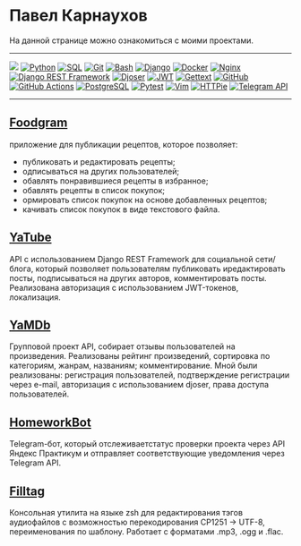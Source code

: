 # Павел Карнаухов

На данной странице можно ознакомиться с моими проектами.

---

![](https://komarev.com/ghpvc/?username=chertyhansky)
[![Python](https://img.shields.io/badge/Python-464646?style=flat-square&logo=python)](https://www.python.org/)
[![SQL](https://img.shields.io/badge/SQL-464646?style=flat-square&logo=sql)](https://ru.wikipedia.org/wiki/SQL)
[![Git](https://img.shields.io/badge/Git-464646?style=flat-square&logo=git)](https://git.kernel.org/pub/scm/git/git.git/)
[![Bash](https://img.shields.io/badge/Shell-464646?style=flat-square&logo=zsh)](https://git.savannah.gnu.org/cgit/bash.git)
[![Django](https://img.shields.io/badge/Django-464646?style=flat-square&logo=django)](https://www.djangoproject.com/)
[![Docker](https://img.shields.io/badge/Docker-464646?style=flat-square&logo=docker)](https://www.docker.com/)
[![Nginx](https://img.shields.io/badge/Nginx-464646?style=flat-square&logo=nginx)](https://nginx.org/ru/)
[![Django REST Framework](https://img.shields.io/badge/Django%20REST%20Framework-464646?style=flat-square&logo=django)](https://docs.pytest.org/en/6.2.x/)
[![Djoser](https://img.shields.io/badge/Djoser-464646?style=flat-square&logo=django)](https://pypi.org/project/djoser/)
[![JWT](https://img.shields.io/badge/JWT-464646?style=flat-square&logo=django)](https://jwt.io/)
[![Gettext](https://img.shields.io/badge/Gettext-464646?style=flat-square&logo=local)](https://www.gnu.org/software/gettext/)
[![GitHub](https://img.shields.io/badge/GitHub-464646?style=flat-square&logo=github)](https://github.com/)
[![GitHub Actions](https://img.shields.io/badge/GitHub_Actions-464646?style=flat-square&logo=githubactions)](https://github.com/features/actions)
[![PostgreSQL](https://img.shields.io/badge/PostgreSQL-464646?style=flat-square&logo=postgresql)](https://www.postgresql.org/)
[![Pytest](https://img.shields.io/badge/Pytest-464646?style=flat-square&logo=pytest)](https://docs.pytest.org/en/6.2.x/)
[![Vim](https://img.shields.io/badge/Vim-464646?style=flat-square&logo=neovim)](https://www.vim.org/)
[![HTTPie](https://img.shields.io/badge/HTTPie-464646?style=flat-square&logo=httpie)](https://httpie.io/)
[![Telegram API](https://img.shields.io/badge/Telegram_Bot_API-464646?logo=telegram)](https://core.telegram.org/bots/api-changelog)

---


## [Foodgram](https://github.com/chertyhansky/foodgram-project-react)

приложение для публикации рецептов, которое позволяет:

- публиковать и редактировать рецепты;
- одписываться на других пользователей;
- обавлять понравившиеся рецепты в избранное;
- обавлять рецепты в список покупок;
- ормировать список покупок на основе добавленных рецептов;
- качивать список покупок в виде текстового файла.

## [YaTube](https://github.com/chertyhansky/api_final_yatube)

API с использованием Django REST Framework для социальной сети/блога, который
позволяет пользователям публиковать иредактировать посты, подписываться на
других авторов, комментировать посты. Реализована авторизация с использованием
JWT-токенов, локализация.

## [YaMDb](https://github.com/chertyhansky/api_yamdb)

Групповой проект API, собирает отзывы пользователей на произведения.
Реализованы рейтинг произведений, сортировка по категориям, жанрам, названиям; комментирование.
Мной были реализованы: регистрация пользователей, подтверждение регистрации через e-mail,
авторизация с использованием djoser, права доступа пользователей. 

## [HomeworkBot](https://github.com/chertyhansky/homework_bot)

Telegram-бот, который отслеживаетстатус проверки проекта через API Яндекс Практикум
и отправляет соответствующие уведомления через Telegram API.

## [Filltag](https://github.com/chertyhansky/filltag)

Консольная утилита на языке zsh для редактирования тэгов аудиофайлов с возможностью
перекодирования CP1251 -> UTF-8, переименования по шаблону. Работает с форматами
.mp3, .ogg и .flac.
